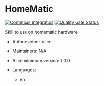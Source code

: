 # HomeMatic

[![Continous Integration](https://gitlab.com/project-alice-assistant/skills/skill_HomeMatic/badges/master/pipeline.svg)](https://gitlab.com/project-alice-assistant/skills/skill_HomeMatic/pipelines/latest) [![Quality Gate Status](https://sonarcloud.io/api/project_badges/measure?project=project-alice-assistant_skill_HomeMatic&metric=alert_status)](https://sonarcloud.io/dashboard?id=project-alice-assistant_skill_HomeMatic)

Skill to use on homematic hardware

- Author: adaer-alice
- Maintainers: N/A
- Alice minimum version: 1.0.0
- Languages:

  - en
